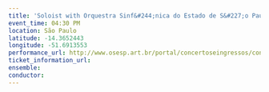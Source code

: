 ```yaml
---
title: 'Soloist with Orquestra Sinf&#244;nica do Estado de S&#227;o Paulo; John Adams Saxophone Concerto'
event_time: 04:30 PM
location: São Paulo
latitude: -14.3652443
longitude: -51.6913553
performance_url: http://www.osesp.art.br/portal/concertoseingressos/concerto.aspx?c=2991
ticket_information_url: 
ensemble: 
conductor: 
---
```

